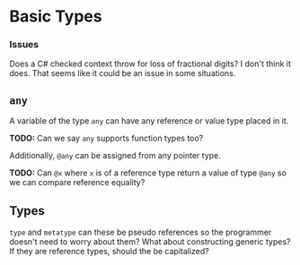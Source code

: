 # Basic Types

### Issues

Does a C# checked context throw for loss of fractional digits? I don't think it does. That seems like it could be an issue in some situations.

## `any`

A variable of the type `any` can have any reference or value type placed in it.

**TODO:** Can we say `any` supports function types too?

Additionally, `@any` can be assigned from any pointer type.

**TODO:** Can `@x` where `x` is of a reference type return a value of type `@any` so we can compare reference equality?

## Types

`type` and `metatype` can these be pseudo references so the programmer doesn't need to worry about them? What about constructing generic types? If they are reference types, should the be capitalized?
